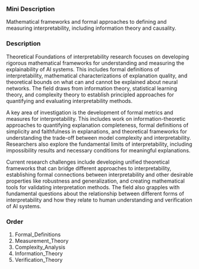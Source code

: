 ### Mini Description

Mathematical frameworks and formal approaches to defining and measuring interpretability, including information theory and causality.

### Description

Theoretical Foundations of interpretability research focuses on developing rigorous mathematical frameworks for understanding and measuring the explainability of AI systems. This includes formal definitions of interpretability, mathematical characterizations of explanation quality, and theoretical bounds on what can and cannot be explained about neural networks. The field draws from information theory, statistical learning theory, and complexity theory to establish principled approaches for quantifying and evaluating interpretability methods.

A key area of investigation is the development of formal metrics and measures for interpretability. This includes work on information-theoretic approaches to quantifying explanation completeness, formal definitions of simplicity and faithfulness in explanations, and theoretical frameworks for understanding the trade-off between model complexity and interpretability. Researchers also explore the fundamental limits of interpretability, including impossibility results and necessary conditions for meaningful explanations.

Current research challenges include developing unified theoretical frameworks that can bridge different approaches to interpretability, establishing formal connections between interpretability and other desirable properties like robustness and generalization, and creating mathematical tools for validating interpretation methods. The field also grapples with fundamental questions about the relationship between different forms of interpretability and how they relate to human understanding and verification of AI systems.

### Order

1. Formal_Definitions
2. Measurement_Theory
3. Complexity_Analysis
4. Information_Theory
5. Verification_Theory
